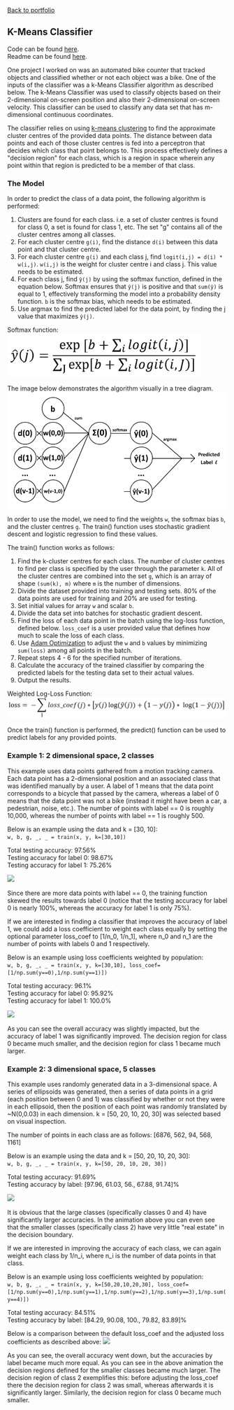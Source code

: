 [Back to portfolio](index.md)

## K-Means Classifier
Code can be found [here](https://github.com/cory-sulpizi/k_means_classifier/blob/master/k_means_classifier.py).<br>
Readme can be found [here](https://github.com/cory-sulpizi/k_means_classifier/blob/master/README.md).<br>

One project I worked on was an automated bike counter that tracked objects and classified whether or not each object was a bike. One of the inputs of the classifier was a k-Means Classifier algorithm as described below. The k-Means Classifier was used to classify objects based on their 2-dimensional on-screen position and also their 2-dimensional on-screen velocity. This classifier can be used to classify any data set that has m-dimensional continuous coordinates. 

The classifier relies on using [k-means clustering](https://en.wikipedia.org/wiki/K-means_clustering) to find the approximate cluster centres of the provided data points. The distance between data points and each of those cluster centres is fed into a perceptron that decides which class that point belongs to. This process effectively defines a "decision region" for each class, which is a region in space wherein any point within that region is predicted to be a member of that class. 

### The Model
In order to predict the class of a data point, the following algorithm is performed:<br>
1. Clusters are found for each class. i.e. a set of cluster centres is found for class 0, a set is found for class 1, etc. The set "g" contains all of the cluster centres among all classes. 
2. For each cluster centre ```g(i)```, find the distance ```d(i)``` between this data point and that cluster centre.<br>
3. For each cluster centre ```g(i)``` and each class j, find ```logit(i,j) = d(i) * w(i,j)```. ```w(i,j)``` is the weight for cluster centre i and class j. This value needs to be estimated.<br>
4. For each class j, find ```ŷ(j)``` by using the softmax function, defined in the equation below. Softmax ensures that ```ŷ(j)``` is positive and that ```sum(ŷ)``` is equal to 1, effectively transforming the model into a probability density function. ```b``` is the softmax bias, which needs to be estimated. 
5. Use argmax to find the predicted label for the data point, by finding the j value that maximizes ```ŷ(j)```.<br>

Softmax function:<br>
<img height="100px" src="https://github.com/cory-sulpizi/k_means_classifier/blob/master/images/softmax.jpg?raw=true"/>

The image below demonstrates the algorithm visually in a tree diagram.<br>
<img src="https://github.com/cory-sulpizi/k_means_classifier/blob/master/images/model_diagram.png?raw=true"/>

In order to use the model, we need to find the weights ```w```, the softmax bias ```b```, and the cluster centres ```g```. The train() function uses stochastic gradient descent and logistic regression to find these values.

The train() function works as follows:
1. Find the k-cluster centres for each class. The number of cluster centres to find per class is specified by the user through the parameter ```k```. All of the cluster centres are combined into the set ```g```, which is an array of shape ```(sum(k), m)``` where ```m``` is the number of dimensions.
2. Divide the dataset provided into training and testing sets. 80% of the data points are used for training and 20% are used for testing.
3. Set initial values for array ```w``` and scalar ```b```.
4. Divide the data set into batches for stochastic gradient descent. 
5. Find the loss of each data point in the batch using the log-loss function, defined below. ```loss_coef``` is a user provided value that defines how much to scale the loss of each class. 
6. Use [Adam Optimization](https://arxiv.org/abs/1412.6980) to adjust the ```w``` and ```b``` values by minimizing ```sum(loss)``` among all points in the batch. 
7. Repeat steps 4 - 6 for the specified number of iterations.
8. Calculate the accuracy of the trained classifier by comparing the predicted labels for the testing data set to their actual values.
9. Output the results.

Weighted Log-Loss Function:<br>
<img src="https://github.com/cory-sulpizi/k_means_classifier/blob/master/images/log_loss.jpg?raw=true"/>

Once the train() function is performed, the predict() function can be used to predict labels for any provided points.

### Example 1: 2 dimensional space, 2 classes
This example uses data points gathered from a motion tracking camera. Each data point has a 2-dimensional position and an associated class that was identified manually by a user. A label of 1 means that the data point corresponds to a bicycle that passed by the camera, whereas a label of 0 means that the data point was not a bike (instead it might have been a car, a pedestrian, noise, etc.). The number of points with label == 0 is roughly 10,000, whereas the number of points with label == 1 is roughly 500.

Below is an example using the data and k = [30, 10]:<br>
```w, b, g, _, _ = train(x, y, k=[30,10])```<br>

Total testing accuracy: 97.56% <br>
Testing accuracy for label 0: 98.67% <br>
Testing accuracy for label 1: 75.26% <br>

<img src="https://github.com/cory-sulpizi/k_means_classifier/blob/master/images/example_0.png?raw=true"/>

Since there are more data points with label == 0, the training function skewed the results towards label 0 (notice that the testing accuracy for label 0 is nearly 100%, whereas the accuracy for label 1 is only 75%). 

If we are interested in finding a classifier that improves the accuracy of label 1, we could add a loss coefficient to weight each class equally by setting the optional parameter loss_coef to [1/n_0, 1/n_1], where n_0 and n_1 are the number of points with labels 0 and 1 respectively. 

Below is an example using loss coefficients weighted by population:<br>
```w, b, g, _, _ = train(x, y, k=[30,10], loss_coef=[1/np.sum(y==0),1/np.sum(y==1)])```<br>

Total testing accuracy: 96.1%<br>
Testing accuracy for label 0: 95.92%<br>
Testing accuracy for label 1: 100.0%<br>

<img src="https://github.com/cory-sulpizi/k_means_classifier/blob/master/images/example_1.png?raw=true"/>

As you can see the overall accuracy was slightly impacted, but the accuracy of label 1 was significantly improved. The decision region for class 0 became much smaller, and the decision region for class 1 became much larger.

### Example 2: 3 dimensional space, 5 classes
This example uses randomly generated data in a 3-dimensional space. A series of ellipsoids was generated, then a series of data points in a grid (each position between 0 and 1) was classified by whether or not they were in each ellipsoid, then the position of each point was randomly translated by ~N(0,0.03) in each dimension. k = [50, 20, 10, 20, 30] was selected based on visual inspection. 

The number of points in each class are as follows: [6876, 562, 94, 568, 1161]<br>

Below is an example using the data and k = [50, 20, 10, 20, 30]:<br>
```w, b, g, _, _ = train(x, y, k=[50, 20, 10, 20, 30])```<br>

Total testing accuracy: 91.69%<br>
Testing accuracy by label: [97.96, 61.03, 56., 67.88, 91.74]%<br>

<img src="https://github.com/cory-sulpizi/k_means_classifier/blob/master/images/example_2.gif?raw=true"/>

It is obvious that the large classes (specifically classes 0 and 4) have significantly larger accuracies. In the animation above you can even see that the smaller classes (specifically class 2) have very little "real estate" in the decision boundary. 

If we are interested in improving the accuracy of each class, we can again weight each class by 1/n_i, where n_i is the number of data points in that class. 

Below is an example using loss coefficients weighted by population:<br>
```w, b, g, _, _ = train(x, y, k=[50,20,10,20,30], loss_coef=[1/np.sum(y==0),1/np.sum(y==1),1/np.sum(y==2),1/np.sum(y==3),1/np.sum(y==4)])```<br>

Total testing accuracy: 84.51%<br>
Testing accuracy by label: [84.29, 90.08, 100., 79.82, 83.89]%<br>

Below is a comparison between the default loss_coef and the adjusted loss coefficients as described above:
<img src="https://github.com/cory-sulpizi/k_means_classifier/blob/master/images/example_3.gif?raw=true"/>

As you can see, the overall accuracy went down, but the accuracies by label became much more equal. As you can see in the above animation the decision regions defined for the smaller classes became much larger. The decision region of class 2 exemplifies this: before adjusting the loss_coef there the decision region for class 2 was small, whereas afterwards it is significantly larger. Similarly, the decision region for class 0 became much smaller. 
